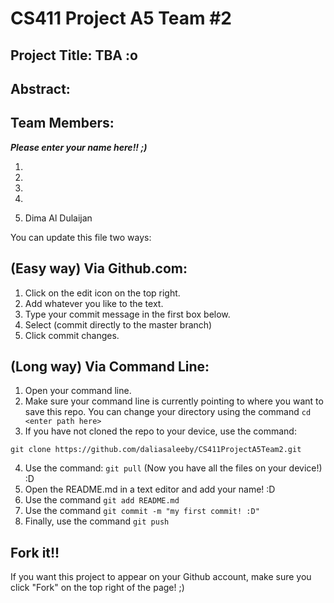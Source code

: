# CS411 Project A5 Team #2

## Project Title: TBA :o

## Abstract: 

## Team Members:
_**Please enter your name here!! ;)**_ 

1.

2. 

3.

4.

5. Dima Al Dulaijan

You can update this file two ways:

## (Easy way) Via Github.com:
  1. Click on the edit icon on the top right.
  2. Add whatever you like to the text.
  3. Type your commit message in the first box below.
  4. Select (commit directly to the master branch)
  5. Click commit changes.
  
## (Long way) Via Command Line:
  1. Open your command line.
  2. Make sure your command line is currently pointing to where you want to save this repo. You can change your directory using the command ``` cd <enter path here> ```
  3. If you have not cloned the repo to your device, use the command:
 
  ``` git clone https://github.com/daliasaleeby/CS411ProjectA5Team2.git ```
  
  4. Use the command: ``` git pull ``` (Now you have all the files on your device!) :D
  5. Open the README.md in a text editor and add your name! :D
  6. Use the command ``` git add README.md ```
  7. Use the command ``` git commit -m "my first commit! :D" ```
  8. Finally, use the command ``` git push ```

## Fork it!!
If you want this project to appear on your Github account, make sure you click "Fork" on the top right of the page! ;)

